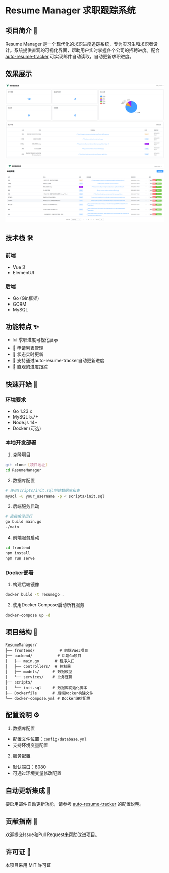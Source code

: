 # Resume Manager 求职跟踪系统

## 项目简介 📝

Resume Manager 是一个现代化的求职进度追踪系统，专为实习生和求职者设计。系统提供直观的可视化界面，帮助用户实时掌握各个公司的招聘进度。配合 [auto-resume-tracker](https://github.com/WinterQin/auto_resume_tracker) 可实现邮件自动读取，自动更新求职进度。

## 效果展示

![image-20250323174152352](./assets/image-20250323174152352.png)

![image-20250323174157974](./assets/image-20250323174157974.png)

## 技术栈 🛠️

### 前端
- Vue 3
- ElementUI

### 后端
- Go (Gin框架)
- GORM
- MySQL

## 功能特点 ✨

- 📊 求职进度可视化展示
- 📝 申请列表管理
- 🔄 状态实时更新
- 📧 支持通过auto-resume-tracker自动更新进度
- 🎯 直观的进度跟踪

## 快速开始 🚀

### 环境要求
- Go 1.23.x
- MySQL 5.7+
- Node.js 14+
- Docker (可选)

### 本地开发部署

1. 克隆项目
```bash
git clone [项目地址]
cd ResumeManager
```

2. 数据库配置
```bash
# 使用scripts/init.sql创建数据库和表
mysql -u your_username -p < scripts/init.sql
```

3. 后端服务启动
```bash
# 直接编译运行
go build main.go
./main
```

4. 前端服务启动
```bash
cd frontend
npm install
npm run serve
```

### Docker部署

1. 构建后端镜像
```bash
docker build -t resumego .
```

2. 使用Docker Compose启动所有服务
```bash
docker-compose up -d
```

## 项目结构 📁

```
ResumeManager/
├── frontend/           # 前端Vue3项目
├── backend/           # 后端Go项目
│   ├── main.go       # 程序入口
│   ├── controllers/  # 控制器
│   ├── models/      # 数据模型
│   └── services/    # 业务逻辑
├── scripts/
│   └── init.sql     # 数据库初始化脚本
├── Dockerfile       # 后端Docker构建文件
└── docker-compose.yml # Docker编排配置
```

## 配置说明 ⚙️

1. 数据库配置
- 配置文件位置：`config/database.yml`
- 支持环境变量配置

2. 服务配置
- 默认端口：8080
- 可通过环境变量修改配置

## 自动更新集成 🔄

要启用邮件自动更新功能，请参考 [auto-resume-tracker](https://github.com/WinterQin/auto_resume_tracker) 的配置说明。

## 贡献指南 🤝

欢迎提交Issue和Pull Request来帮助改进项目。

## 许可证 📄

本项目采用 MIT 许可证 